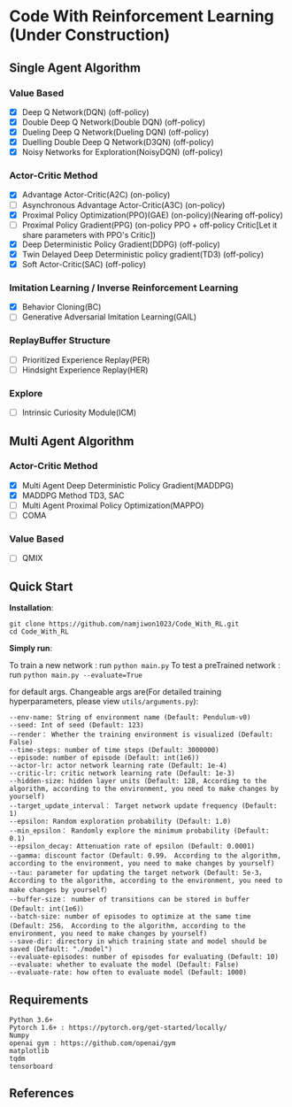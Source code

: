 # Code With Reinforcement Learning (Under Construction)

## Single Agent Algorithm

### Value Based

- [x] Deep Q Network(DQN) (off-policy)
- [x] Double Deep Q Network(Double DQN) (off-policy)
- [x] Dueling Deep Q Network(Dueling DQN) (off-policy)
- [x] Duelling Double Deep Q Network(D3QN) (off-policy)
- [x] Noisy Networks for Exploration(NoisyDQN) (off-policy)

### Actor-Critic Method

- [x] Advantage Actor-Critic(A2C) (on-policy)
- [ ] Asynchronous Advantage Actor-Critic(A3C) (on-policy)
- [x] Proximal Policy Optimization(PPO)(GAE) (on-policy)(Nearing off-policy)
- [ ] Proximal Policy Gradient(PPG) (on-policy PPO + off-policy Critic[Let it share parameters with PPO's Critic])
- [x] Deep Deterministic Policy Gradient(DDPG) (off-policy)
- [x] Twin Delayed Deep Deterministic policy gradient(TD3) (off-policy)
- [x] Soft Actor-Critic(SAC) (off-policy)

### Imitation Learning / Inverse Reinforcement Learning

- [x] Behavior Cloning(BC)
- [ ] Generative Adversarial Imitation Learning(GAIL)

### ReplayBuffer Structure

- [ ] Prioritized Experience Replay(PER)
- [ ] Hindsight Experience Replay(HER)

### Explore

- [ ] Intrinsic Curiosity Module(ICM)


## Multi Agent Algorithm

### Actor-Critic Method

- [x] Multi Agent Deep Deterministic Policy Gradient(MADDPG)
- [x] MADDPG Method TD3, SAC
- [ ] Multi Agent Proximal Policy Optimization(MAPPO)
- [ ] COMA

### Value Based

- [ ] QMIX


## Quick Start

**Installation**:

```
git clone https://github.com/namjiwon1023/Code_With_RL.git
cd Code_With_RL
```

**Simply run**:

To train a new network : run `python main.py`
To test a preTrained network : run `python main.py --evaluate=True`

for default args. Changeable args are(For detailed training hyperparameters, please view `utils/arguments.py`):
```
--env-name: String of environment name (Default: Pendulum-v0)
--seed: Int of seed (Default: 123)
--render： Whether the training environment is visualized (Default: False)
--time-steps: number of time steps (Default: 3000000)
--episode: number of episode (Default: int(1e6))
--actor-lr: actor network learning rate (Default: 1e-4)
--critic-lr: critic network learning rate (Default: 1e-3)
--hidden-size: hidden layer units (Default: 128, According to the algorithm, according to the environment, you need to make changes by yourself)
--target_update_interval： Target network update frequency (Default: 1)
--epsilon: Random exploration probability (Default: 1.0)
--min_epsilon： Randomly explore the minimum probability (Default: 0.1)
--epsilon_decay: Attenuation rate of epsilon (Default: 0.0001)
--gamma: discount factor (Default: 0.99， According to the algorithm, according to the environment, you need to make changes by yourself)
--tau: parameter for updating the target network (Default: 5e-3， According to the algorithm, according to the environment, you need to make changes by yourself）
--buffer-size： number of transitions can be stored in buffer (Default: int(1e6)）
--batch-size: number of episodes to optimize at the same time (Default: 256， According to the algorithm, according to the environment, you need to make changes by yourself)
--save-dir: directory in which training state and model should be saved (Default: "./model")
--evaluate-episodes: number of episodes for evaluating (Default: 10)
--evaluate: whether to evaluate the model (Default: False)
--evaluate-rate: how often to evaluate model (Default: 1000)
```

## Requirements

```
Python 3.6+
Pytorch 1.6+ : https://pytorch.org/get-started/locally/
Numpy
openai gym : https://github.com/openai/gym
matplotlib
tqdm
tensorboard

```


## References
